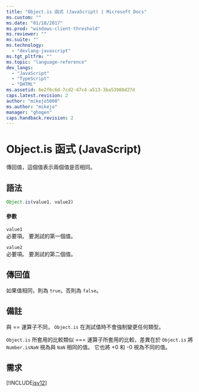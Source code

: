 ```yaml
---
title: "Object.is 函式 (JavaScript) | Microsoft Docs"
ms.custom: ""
ms.date: "01/18/2017"
ms.prod: "windows-client-threshold"
ms.reviewer: ""
ms.suite: ""
ms.technology: 
  - "devlang-javascript"
ms.tgt_pltfrm: ""
ms.topic: "language-reference"
dev_langs: 
  - "JavaScript"
  - "TypeScript"
  - "DHTML"
ms.assetid: 6e2f6c6d-7cd2-47c4-a513-3ba53988d27d
caps.latest.revision: 2
author: "mikejo5000"
ms.author: "mikejo"
manager: "ghogen"
caps.handback.revision: 2
---
```

# Object.is 函式 (JavaScript)
傳回值，這個值表示兩個值是否相同。  
  
## 語法  
  
```javascript  
Object.is(value1, value2)  
```  
  
#### 參數  
 `value1`  
 必要項。  要測試的第一個值。  
  
 `value2`  
 必要項。  要測試的第二個值。  
  
## 傳回值  
 如果值相同，則為 `true`，否則為 `false`。  
  
## 備註  
 與 \=\= 運算子不同， `Object.is` 在測試值時不會強制變更任何類型。  
  
 `Object.is` 所套用的比較類似 \=\=\= 運算子所套用的比較，差異在於 `Object.is` 將 `Number.isNaN` 視為與 `NaN` 相同的值。  它也將 \+0 和 \-0 視為不同的值。  
  
## 需求  
 [!INCLUDE[jsv12](../../javascript/reference/includes/jsv12-md.md)]